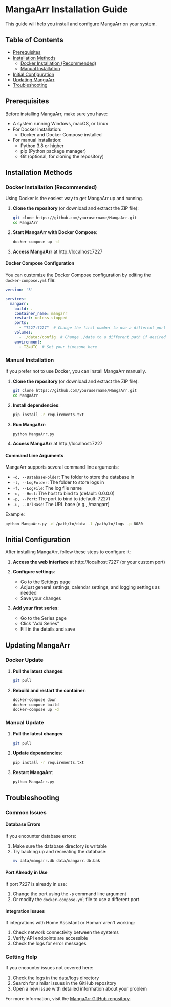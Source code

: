 # MangaArr Installation Guide

This guide will help you install and configure MangaArr on your system.

## Table of Contents

- [Prerequisites](#prerequisites)
- [Installation Methods](#installation-methods)
  - [Docker Installation (Recommended)](#docker-installation-recommended)
  - [Manual Installation](#manual-installation)
- [Initial Configuration](#initial-configuration)
- [Updating MangaArr](#updating-mangarr)
- [Troubleshooting](#troubleshooting)

## Prerequisites

Before installing MangaArr, make sure you have:

- A system running Windows, macOS, or Linux
- For Docker installation:
  - Docker and Docker Compose installed
- For manual installation:
  - Python 3.8 or higher
  - pip (Python package manager)
  - Git (optional, for cloning the repository)

## Installation Methods

### Docker Installation (Recommended)

Using Docker is the easiest way to get MangaArr up and running.

1. **Clone the repository** (or download and extract the ZIP file):
   ```bash
   git clone https://github.com/yourusername/MangaArr.git
   cd MangaArr
   ```

2. **Start MangaArr with Docker Compose**:
   ```bash
   docker-compose up -d
   ```

3. **Access MangaArr** at http://localhost:7227

#### Docker Compose Configuration

You can customize the Docker Compose configuration by editing the `docker-compose.yml` file:

```yaml
version: '3'

services:
  mangarr:
    build: .
    container_name: mangarr
    restart: unless-stopped
    ports:
      - "7227:7227"  # Change the first number to use a different port
    volumes:
      - ./data:/config  # Change ./data to a different path if desired
    environment:
      - TZ=UTC  # Set your timezone here
```

### Manual Installation

If you prefer not to use Docker, you can install MangaArr manually.

1. **Clone the repository** (or download and extract the ZIP file):
   ```bash
   git clone https://github.com/yourusername/MangaArr.git
   cd MangaArr
   ```

2. **Install dependencies**:
   ```bash
   pip install -r requirements.txt
   ```

3. **Run MangaArr**:
   ```bash
   python MangaArr.py
   ```

4. **Access MangaArr** at http://localhost:7227

#### Command Line Arguments

MangaArr supports several command line arguments:

- `-d, --DatabaseFolder`: The folder to store the database in
- `-l, --LogFolder`: The folder to store logs in
- `-f, --LogFile`: The log file name
- `-o, --Host`: The host to bind to (default: 0.0.0.0)
- `-p, --Port`: The port to bind to (default: 7227)
- `-u, --UrlBase`: The URL base (e.g., /mangarr)

Example:
```bash
python MangaArr.py -d /path/to/data -l /path/to/logs -p 8080
```

## Initial Configuration

After installing MangaArr, follow these steps to configure it:

1. **Access the web interface** at http://localhost:7227 (or your custom port)

2. **Configure settings**:
   - Go to the Settings page
   - Adjust general settings, calendar settings, and logging settings as needed
   - Save your changes

3. **Add your first series**:
   - Go to the Series page
   - Click "Add Series"
   - Fill in the details and save

## Updating MangaArr

### Docker Update

1. **Pull the latest changes**:
   ```bash
   git pull
   ```

2. **Rebuild and restart the container**:
   ```bash
   docker-compose down
   docker-compose build
   docker-compose up -d
   ```

### Manual Update

1. **Pull the latest changes**:
   ```bash
   git pull
   ```

2. **Update dependencies**:
   ```bash
   pip install -r requirements.txt
   ```

3. **Restart MangaArr**:
   ```bash
   python MangaArr.py
   ```

## Troubleshooting

### Common Issues

#### Database Errors

If you encounter database errors:

1. Make sure the database directory is writable
2. Try backing up and recreating the database:
   ```bash
   mv data/mangarr.db data/mangarr.db.bak
   ```

#### Port Already in Use

If port 7227 is already in use:

1. Change the port using the `-p` command line argument
2. Or modify the `docker-compose.yml` file to use a different port

#### Integration Issues

If integrations with Home Assistant or Homarr aren't working:

1. Check network connectivity between the systems
2. Verify API endpoints are accessible
3. Check the logs for error messages

### Getting Help

If you encounter issues not covered here:

1. Check the logs in the data/logs directory
2. Search for similar issues in the GitHub repository
3. Open a new issue with detailed information about your problem

For more information, visit the [MangaArr GitHub repository](https://github.com/yourusername/MangaArr).
